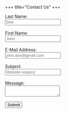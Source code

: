 +++
title="Contact Us"
+++
<div class="mdl-grid">
    <section class="mdl-cell mdl-cell--8-col mdl-cell--12-col-tablet mdl-cell--12-col-phone">
        <form id="contact-form" action="/form.bluesquad.dev" method="post">
            <label for="lname">Last Name:</label><br> 
            <input type="text" name="lname" placeholder="Doe" required="required"><br><br>
            <label for="fname">First Name:</label><br>
            <input type="text" name="fname" placeholder="John" required="required"><br><br>
            <label for="email">E-Mail Address:</label><br>
            <input type="email" name="email" placeholder="john.doe@gmail.com" required="required"><br><br>
            <label for="subject">Subject:</label><br>
            <input type="text" name="subject" placeholder="Website request" required="required"><br><br>
            <label for="message">Message:</label><br>
            <textarea type="input" name="message" required="required"></textarea><br><br>
            <input type="submit">
        </form>
    </section>
    <aside class="mdl-cell mdl-cell--4-col mdl-cell--12-col-tablet mdl-cell--12-col-phone">
    </aside>
</div>